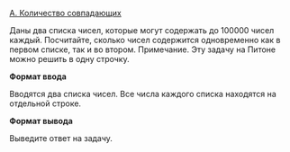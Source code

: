 <a href="https://contest.yandex.ru/contest/28964/problems/A/">A. Количество совпадающих</a>

Даны два списка чисел, которые могут содержать до 100000 чисел каждый. Посчитайте, сколько чисел содержится одновременно как в первом списке, так и во втором. Примечание. Эту задачу на Питоне можно решить в одну строчку.

**Формат ввода**

Вводятся два списка чисел. Все числа каждого списка находятся на отдельной строке.

**Формат вывода**

Выведите ответ на задачу.
